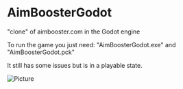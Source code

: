 # AimBoosterGodot
"clone" of aimbooster.com in the Godot engine

To run the game you just need: "AimBoosterGodot.exe" and "AimBoosterGodot.pck"

It still has some issues but is in a playable state.

![Picture](https://imgur.com/F3BuGkR)
